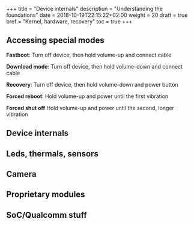 +++
title = "Device internals"
description = "Understanding the foundations"
date = 2018-10-19T22:15:22+02:00
weight = 20
draft = true
bref = "Kernel, hardware, recovery"
toc = true
+++

## Accessing special modes
**Fastboot**: Turn off device, then hold volume-up and connect cable

**Download mode**: Turn off device, then hold volume-down and connect cable

**Recovery**: Turn off device, then hold volume-down and power button

**Forced reboot**: Hold volume-up and power until the first vibration

**Forced shut off** Hold volume-up and power until the second, longer vibration


## Device internals

## Leds, thermals, sensors

## Camera

## Proprietary modules

## SoC/Qualcomm stuff
